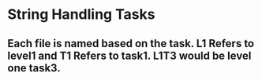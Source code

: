 # String Handling Tasks

## Each file is named based on the task. L1 Refers to level1 and T1 Refers to task1. L1T3 would be level one task3.